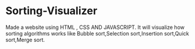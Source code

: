 # Sorting-Visualizer
Made a website using HTML , CSS AND JAVASCRIPT. It will visualize how sorting algorithms works like Bubble sort,Selection sort,Insertion sort,Quick sort,Merge sort.
